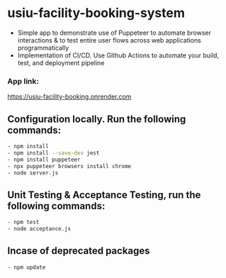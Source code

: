 # usiu-facility-booking-system
- Simple app to demonstrate use of Puppeteer to automate browser interactions & to test entire user flows across web applications programmatically
- Implementation of CI/CD. Use GIthub Actions to automate your build, test, and deployment pipeline

### App link:  
https://usiu-facility-booking.onrender.com

## Configuration locally. Run the following commands:
```bash
- npm install
- npm install --save-dev jest
- npm install puppeteer
- npx puppeteer browsers install chrome
- node server.js
```

## Unit Testing & Acceptance Testing, run the following commands:
```bash
- npm test
- node acceptance.js
```

## Incase of deprecated packages
```bash
- npm update
```